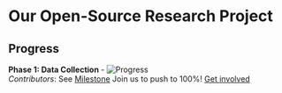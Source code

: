 # Our Open-Source Research Project
## Progress
**Phase 1: Data Collection** - ![Progress](https://img.shields.io/badge/Progress-0%25-green)  
*Contributors*: See [Milestone](https://github.com/leyangloh/FakeProgress/milestones/1)
Join us to push to 100%! [Get involved](https://github.com/leyangloh/FakeProgress/issues)
